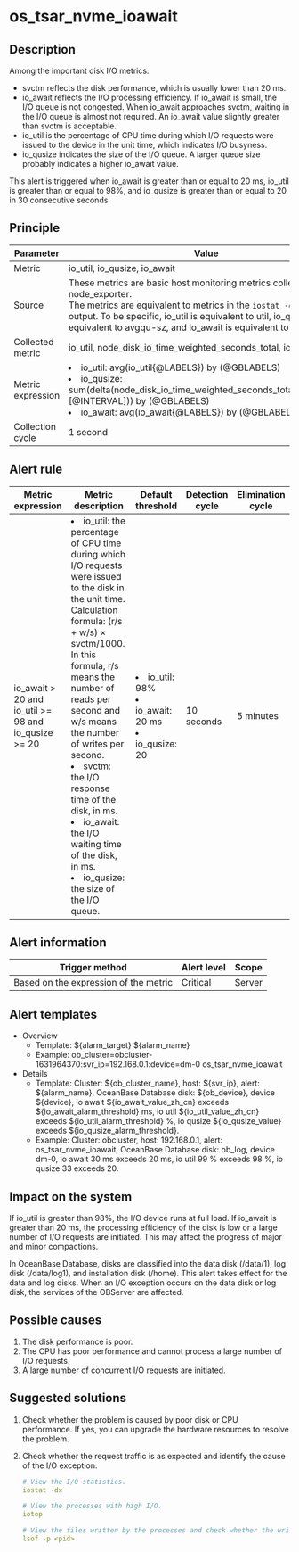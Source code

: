 # os_tsar_nvme_ioawait

## Description

Among the important disk I/O metrics:
* svctm reflects the disk performance, which is usually lower than 20 ms. 
* io_await reflects the I/O processing efficiency. If io_await is small, the I/O queue is not congested. When io_await approaches svctm, waiting in the I/O queue is almost not required. An io_await value slightly greater than svctm is acceptable. 
* io_util is the percentage of CPU time during which I/O requests were issued to the device in the unit time, which indicates I/O busyness. 
* io_qusize indicates the size of the I/O queue. A larger queue size probably indicates a higher io_await value. 

This alert is triggered when io_await is greater than or equal to 20 ms, io_util is greater than or equal to 98%, and io_qusize is greater than or equal to 20 in 30 consecutive seconds. 

## Principle

| Parameter | Value |
| --- | --- |
| Metric | io_util, io_qusize, io_await |
| Source | These metrics are basic host monitoring metrics collected by node_exporter. </br>The metrics are equivalent to metrics in the `iostat -dx` command output. To be specific, io_util is equivalent to util, io_qusize is equivalent to avgqu-sz, and io_await is equivalent to await. |
| Collected metric | io_util, node_disk_io_time_weighted_seconds_total, io_await |
| Metric expression | <li>io_util: avg(io_util{@LABELS}) by (@GBLABELS)</li><li>io_qusize: sum(delta(node_disk_io_time_weighted_seconds_total{@LABELS}[@INTERVAL])) by (@GBLABELS)</li><li>io_await: avg(io_await{@LABELS}) by (@GBLABELS)</li> |
| Collection cycle | 1 second |

## Alert rule

| Metric expression | Metric description | Default threshold | Detection cycle | Elimination cycle |
| --- | --- | --- | --- | --- |
| io_await > 20 and io_util >= 98 and io_qusize >= 20 | <li>io_util: the percentage of CPU time during which I/O requests were issued to the disk in the unit time. Calculation formula: (r/s + w/s) × svctm/1000. In this formula, r/s means the number of reads per second and w/s means the number of writes per second. </li><li>svctm: the I/O response time of the disk, in ms. </li><li>io_await: the I/O waiting time of the disk, in ms. </li><li>io_qusize: the size of the I/O queue. </li> | <li>io_util: 98%</li><li>io_await: 20 ms</li><li>io_qusize: 20</li> | 10 seconds | 5 minutes |

## Alert information

| Trigger method | Alert level | Scope |
| --- | --- | --- |
| Based on the expression of the metric | Critical | Server |

## Alert templates

* Overview
   * Template: \${alarm_target} ${alarm_name}
   * Example: ob_cluster=obcluster-1631964370:svr_ip=192.168.0.1:device=dm-0 os_tsar_nvme_ioawait
* Details
   * Template: Cluster: \${ob_cluster_name}, host: \${svr_ip}, alert: \${alarm_name}, OceanBase Database disk: \${ob_device}, device \${device}, io await \${io_await_value_zh_cn} exceeds \${io_await_alarm_threshold} ms, io util \${io_util_value_zh_cn} exceeds ${io_util_alarm_threshold} %, io qusize \${io_qusize_value} exceeds \${io_qusize_alarm_threshold}. 
   * Example: Cluster: obcluster, host: 192.168.0.1, alert: os_tsar_nvme_ioawait, OceanBase Database disk: ob_log, device dm-0, io await 30 ms exceeds 20 ms, io util 99 % exceeds 98 %, io qusize 33 exceeds 20. 

## Impact on the system

If io_util is greater than 98%, the I/O device runs at full load. If io_await is greater than 20 ms, the processing efficiency of the disk is low or a large number of I/O requests are initiated. This may affect the progress of major and minor compactions. 

In OceanBase Database, disks are classified into the data disk (/data/1), log disk (/data/log1), and installation disk (/home). This alert takes effect for the data and log disks. When an I/O exception occurs on the data disk or log disk, the services of the OBServer are affected. 

## Possible causes

1. The disk performance is poor. 
2. The CPU has poor performance and cannot process a large number of I/O requests. 
3. A large number of concurrent I/O requests are initiated. 

## Suggested solutions

1. Check whether the problem is caused by poor disk or CPU performance. If yes, you can upgrade the hardware resources to resolve the problem. 
2. Check whether the request traffic is as expected and identify the cause of the I/O exception.

   ```yaml
   # View the I/O statistics.
   iostat -dx
   
   # View the processes with high I/O.
   iotop
   
   # View the files written by the processes and check whether the write volume is as expected.
   lsof -p <pid>
   ```
